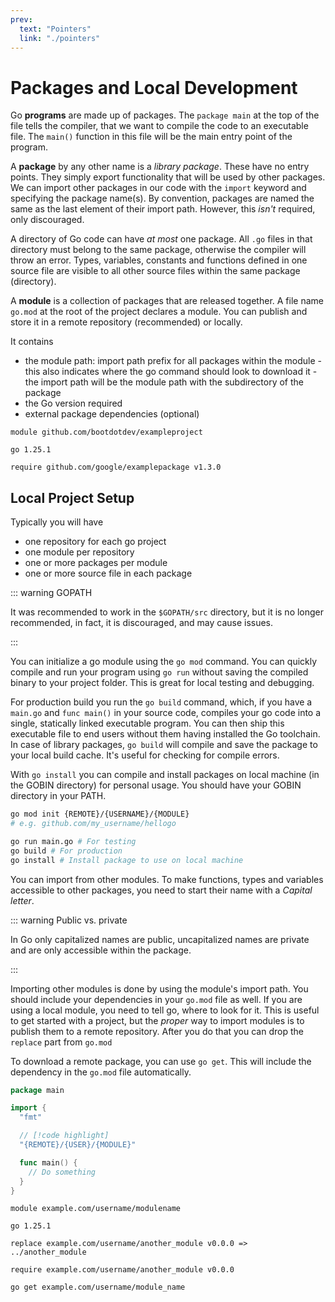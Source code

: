 ```yaml
---
prev:
  text: "Pointers"
  link: "./pointers"
---
```


# Packages and Local Development

Go **programs** are made up of packages. The `package main` at the top of the file tells the compiler, that we want to compile the code to an executable file. The `main()` function in this file will be the main entry point of the program.

A **package** by any other name is a _library package_. These have no entry points. They simply export functionality that will be used by other packages. We can import other packages in our code with the `import` keyword and specifying the package name(s). By convention, packages are named the same as the last element of their import path. However, this _isn't_ required, only discouraged.

A directory of Go code can have _at most_ one package. All `.go` files in that directory must belong to the same package, otherwise the compiler will throw an error. Types, variables, constants and functions defined in one source file are visible to all other source files within the same package (directory).

A **module** is a collection of packages that are released together. A file name `go.mod` at the root of the project declares a module. You can publish and store it in a remote repository (recommended) or locally.

It contains

- the module path: import path prefix for all packages within the module - this also indicates where the go command should look to download it - the import path will be the module path with the subdirectory of the package
- the Go version required
- external package dependencies (optional)

```text
module github.com/bootdotdev/exampleproject

go 1.25.1

require github.com/google/examplepackage v1.3.0
```

## Local Project Setup

Typically you will have

- one repository for each go project
- one module per repository
- one or more packages per module
- one or more source file in each package

::: warning GOPATH

It was recommended to work in the `$GOPATH/src` directory, but it is no longer recommended, in fact, it is discouraged, and may cause issues.

:::

You can initialize a go module using the `go mod` command. You can quickly compile and run your program using `go run` without saving the compiled binary to your project folder. This is great for local testing and debugging.

For production build you run the `go build` command, which, if you have a `main.go` and `func main()` in your source code, compiles your go code into a single, statically linked executable program. You can then ship this executable file to end users without them having installed the Go toolchain. In case of library packages, `go build` will compile and save the package to your local build cache. It's useful for checking for compile errors.

With `go install` you can compile and install packages on local machine (in the GOBIN directory) for personal usage. You should have your GOBIN directory in your PATH.

```bash
go mod init {REMOTE}/{USERNAME}/{MODULE}
# e.g. github.com/my_username/hellogo

go run main.go # For testing
go build # For production
go install # Install package to use on local machine
```

You can import from other modules. To make functions, types and variables accessible to other packages, you need to start their name with a _Capital letter_.

::: warning Public vs. private

In Go only capitalized names are public, uncapitalized names are private and are only accessible within the package.

:::

Importing other modules is done by using the module's import path. You should include your dependencies in your `go.mod` file as well. If you are using a local module, you need to tell go, where to look for it. This is useful to get started with a project, but the _proper_ way to import modules is to publish them to a remote repository. After you do that you can drop the `replace` part from `go.mod`

To download a remote package, you can use `go get`. This will include the dependency in the `go.mod` file automatically.

```go
package main

import {
  "fmt"

  // [!code highlight]
  "{REMOTE}/{USER}/{MODULE}"

  func main() {
    // Do something
  }
}
```

```text
module example.com/username/modulename

go 1.25.1

replace example.com/username/another_module v0.0.0 => ../another_module

require example.com/username/another_module v0.0.0
```

```bash
go get example.com/username/module_name
```
